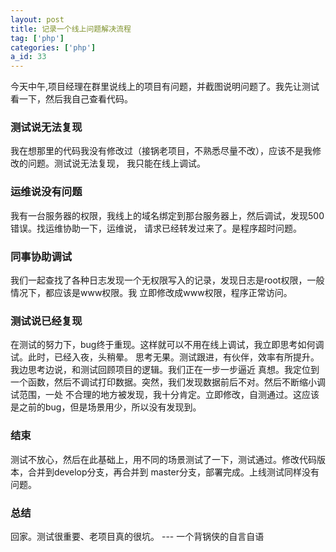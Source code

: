 ```yaml
---
layout: post
title: 记录一个线上问题解决流程
tag: ['php']
categories: ['php']
a_id: 33
---
```


今天中午,项目经理在群里说线上的项目有问题，并截图说明问题了。我先让测试看一下，然后我自己查看代码。

### 测试说无法复现
我在想那里的代码我没有修改过（接锅老项目，不熟悉尽量不改），应该不是我修改的问题。测试说无法复现，
我只能在线上调试。

### 运维说没有问题
我有一台服务器的权限，我线上的域名绑定到那台服务器上，然后调试，发现500错误。找运维协助一下，运维说，
请求已经转发过来了。是程序超时问题。

### 同事协助调试
我们一起查找了各种日志发现一个无权限写入的记录，发现日志是root权限，一般情况下，都应该是www权限。我
立即修改成www权限，程序正常访问。

### 测试说已经复现
在测试的努力下，bug终于重现。这样就可以不用在线上调试，我立即思考如何调试。此时，已经入夜，头稍晕。
思考无果。测试跟进，有伙伴，效率有所提升。我边思考边说，和测试回顾项目的逻辑。我们正在一步一步逼近
真想。我定位到一个函数，然后不调试打印数据。突然，我们发现数据前后不对。然后不断缩小调试范围，一处
不合理的地方被发现，我十分肯定。立即修改，自测通过。这应该是之前的bug，但是场景用少，所以没有发现到。

### 结束
测试不放心，然后在此基础上，用不同的场景测试了一下，测试通过。修改代码版本，合并到develop分支，再合并到
master分支，部署完成。上线测试同样没有问题。

### 总结
回家。测试很重要、老项目真的很坑。  --- 一个背锅侠的自言自语




